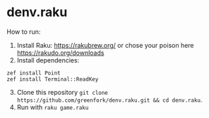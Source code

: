 # denv.raku

How to run:

1. Install Raku: https://rakubrew.org/ or chose your poison here https://rakudo.org/downloads
2. Install dependencies:

```
zef install Point
zef install Terminal::ReadKey
```

3. Clone this repository `git clone https://github.com/greenfork/denv.raku.git && cd denv.raku`.
4. Run with `raku game.raku`
